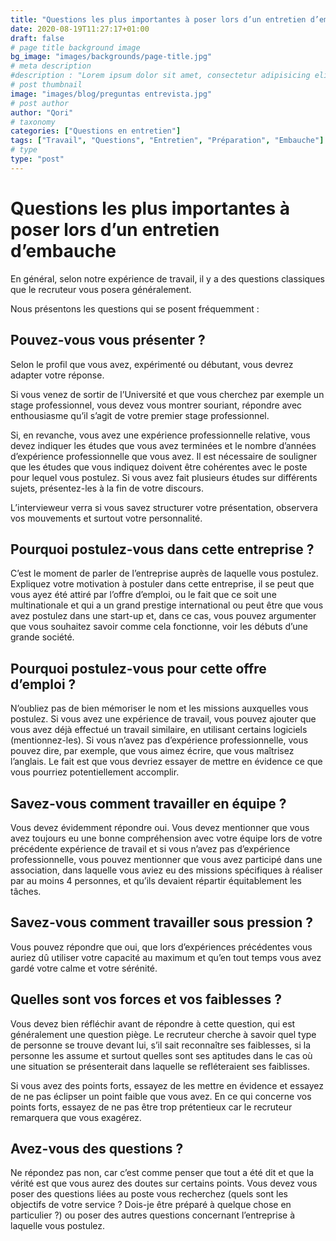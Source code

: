 ```yaml
---
title: "Questions les plus importantes à poser lors d’un entretien d’embauche"
date: 2020-08-19T11:27:17+01:00
draft: false
# page title background image
bg_image: "images/backgrounds/page-title.jpg"
# meta description
#description : "Lorem ipsum dolor sit amet, consectetur adipisicing elit, sed do eiusmod tempor incididunt ut labore. dolore magna aliqua. Ut enim ad minim veniam, quis nostrud."
# post thumbnail
image: "images/blog/preguntas entrevista.jpg"
# post author
author: "Qori"
# taxonomy
categories: ["Questions en entretien"]
tags: ["Travail", "Questions", "Entretien", "Préparation", "Embauche"]
# type
type: "post"
---
```

# Questions les plus importantes à poser lors d’un entretien d’embauche


En général, selon notre expérience de travail, il y a des questions classiques que le recruteur vous posera généralement.

Nous présentons les questions qui se posent fréquemment :

## Pouvez-vous vous présenter ?

Selon le profil que vous avez, expérimenté ou débutant, vous devrez adapter votre réponse. 

Si vous venez de sortir de l’Université et que vous cherchez par exemple un stage professionnel, vous devez vous montrer souriant, répondre avec enthousiasme qu’il s’agit de votre premier stage professionnel. 

Si, en revanche, vous avez une expérience professionnelle relative, vous devez indiquer les études que vous avez terminées et le nombre d’années d’expérience professionnelle que vous avez. Il est nécessaire de souligner que les études que vous indiquez doivent être cohérentes avec le poste pour lequel vous postulez. Si vous avez fait plusieurs études sur différents sujets, présentez-les à la fin de votre discours.

L’intervieweur verra si vous savez structurer votre présentation, observera vos mouvements et surtout votre personnalité.  

## Pourquoi postulez-vous dans cette entreprise ?

C’est le moment de parler de l’entreprise auprès de laquelle vous postulez. Expliquez votre motivation à postuler dans cette entreprise, il se peut que vous ayez été attiré par l’offre d’emploi, ou le fait que ce soit une multinationale et qui a un grand prestige international ou peut être que vous avez postulez dans une start-up et, dans ce cas, vous pouvez argumenter que vous souhaitez savoir comme cela fonctionne, voir les débuts d’une grande société.

## Pourquoi postulez-vous pour cette offre d’emploi ?

N’oubliez pas de bien mémoriser le nom et les missions auxquelles vous postulez. Si vous avez une expérience de travail, vous pouvez ajouter que vous avez déjà effectué un travail similaire, en utilisant certains logiciels (mentionnez-les). Si vous n’avez pas d’expérience professionnelle, vous pouvez dire, par exemple, que vous aimez écrire, que vous maîtrisez l’anglais. Le fait est que vous devriez essayer de mettre en évidence ce que vous pourriez potentiellement accomplir. 

## Savez-vous comment travailler en équipe ?

Vous devez évidemment répondre oui. Vous devez mentionner que vous avez toujours eu une bonne compréhension avec votre équipe lors de votre précédente expérience de travail et si vous n’avez pas d’expérience professionnelle, vous pouvez mentionner que vous avez participé dans une association, dans laquelle vous aviez eu des missions spécifiques à réaliser par au moins 4 personnes, et qu’ils devaient répartir équitablement les tâches. 

## Savez-vous comment travailler sous pression ? 

Vous pouvez répondre que oui, que lors d’expériences précédentes vous auriez dû utiliser votre capacité au maximum et qu’en tout temps vous avez gardé votre calme et votre sérénité. 

## Quelles sont vos forces et vos faiblesses ?

Vous devez bien réfléchir avant de répondre à cette question, qui est généralement une question piège. Le recruteur cherche à savoir quel type de personne se trouve devant lui, s’il sait reconnaître ses faiblesses, si la personne les assume et surtout quelles sont ses aptitudes dans le cas où une situation se présenterait dans laquelle se refléteraient ses faiblisses. 

Si vous avez des points forts, essayez de les mettre en évidence et essayez de ne pas éclipser un point faible que vous avez. En ce qui concerne vos points forts, essayez de ne pas être trop prétentieux car le recruteur remarquera que vous exagérez. 

## Avez-vous des questions ? 

Ne répondez pas non, car c’est comme penser que tout a été dit et que la vérité est que vous aurez des doutes sur certains points. Vous devez vous poser des questions liées au poste vous recherchez (quels sont les objectifs de votre service ? Dois-je être préparé à quelque chose en particulier ?) ou poser des autres questions concernant l’entreprise à laquelle vous postulez. 